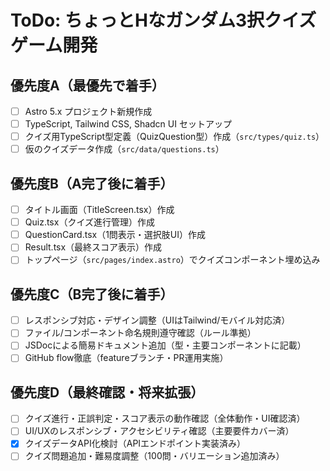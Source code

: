 # ToDo: ちょっとHなガンダム3択クイズゲーム開発

## 優先度A（最優先で着手）
- [ ] Astro 5.x プロジェクト新規作成
- [ ] TypeScript, Tailwind CSS, Shadcn UI セットアップ
- [ ] クイズ用TypeScript型定義（QuizQuestion型）作成（`src/types/quiz.ts`）
- [ ] 仮のクイズデータ作成（`src/data/questions.ts`）

## 優先度B（A完了後に着手）
- [ ] タイトル画面（TitleScreen.tsx）作成
- [ ] Quiz.tsx（クイズ進行管理）作成
- [ ] QuestionCard.tsx（1問表示・選択肢UI）作成
- [ ] Result.tsx（最終スコア表示）作成
- [ ] トップページ（`src/pages/index.astro`）でクイズコンポーネント埋め込み

## 優先度C（B完了後に着手）
- [ ] レスポンシブ対応・デザイン調整（UIはTailwind/モバイル対応済）
- [ ] ファイル/コンポーネント命名規則遵守確認（ルール準拠）
- [ ] JSDocによる簡易ドキュメント追加（型・主要コンポーネントに記載）
- [ ] GitHub flow徹底（featureブランチ・PR運用実施）

## 優先度D（最終確認・将来拡張）
- [ ] クイズ進行・正誤判定・スコア表示の動作確認（全体動作・UI確認済）
- [ ] UI/UXのレスポンシブ・アクセシビリティ確認（主要要件カバー済）
- [x] クイズデータAPI化検討（APIエンドポイント実装済み）
- [ ] クイズ問題追加・難易度調整（100問・バリエーション追加済み）
